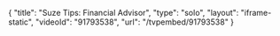 {
    "title": "Suze Tips: Financial Advisor",
    "type": "solo",
    "layout": "iframe-static",
    "videoId": "91793538",
    "url": "\/tvpembed\/91793538"
}
